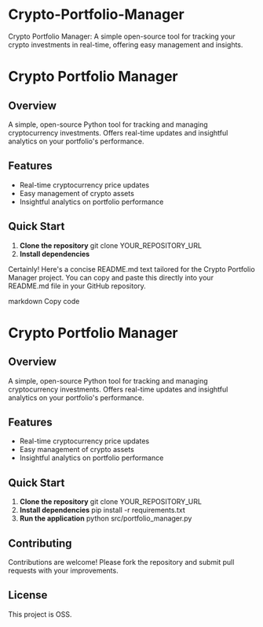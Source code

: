 # Crypto-Portfolio-Manager
Crypto Portfolio Manager: A simple open-source tool for tracking your crypto investments in real-time, offering easy management and insights.
# Crypto Portfolio Manager

## Overview
A simple, open-source Python tool for tracking and managing cryptocurrency investments. Offers real-time updates and insightful analytics on your portfolio's performance.

## Features
- Real-time cryptocurrency price updates
- Easy management of crypto assets
- Insightful analytics on portfolio performance

## Quick Start
1. **Clone the repository**
git clone YOUR_REPOSITORY_URL
2. **Install dependencies**

Certainly! Here's a concise README.md text tailored for the Crypto Portfolio Manager project. You can copy and paste this directly into your README.md file in your GitHub repository.

markdown
Copy code
# Crypto Portfolio Manager

## Overview
A simple, open-source Python tool for tracking and managing cryptocurrency investments. Offers real-time updates and insightful analytics on your portfolio's performance.

## Features
- Real-time cryptocurrency price updates
- Easy management of crypto assets
- Insightful analytics on portfolio performance

## Quick Start
1. **Clone the repository**
git clone YOUR_REPOSITORY_URL
2. **Install dependencies**
pip install -r requirements.txt
3. **Run the application**
python src/portfolio_manager.py

## Contributing
Contributions are welcome! Please fork the repository and submit pull requests with your improvements.

## License
This project is OSS.
